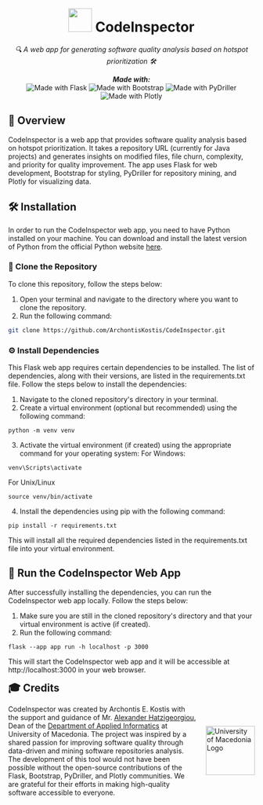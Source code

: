 <h1 align="center">
  <img src="https://github.com/ArchontisKostis/CodeInspector/blob/master/static/assets/svg/logo_1.svg" width="48" height="48" />
  CodeInspector
</h1>

<p align="center">
  <em>🔍 A web app for generating software quality analysis based on hotspot prioritization 🛠️</em> 
</p>

<p align="center">
  <em><b>Made with:</b></em> <br>
  <img src="https://img.shields.io/badge/Flask-blue" alt="Made with Flask" />
  <img src="https://img.shields.io/badge/Bootstrap-purple" alt="Made with Bootstrap" />
  <img src="https://img.shields.io/badge/PyDriller-green" alt="Made with PyDriller" />
  <img src="https://img.shields.io/badge/Plotly-orange" alt="Made with Plotly" />
</p>

## 🚀 Overview
CodeInspector is a web app that provides software quality analysis based on hotspot prioritization.
It takes a repository URL (currently for Java projects) and generates insights on modified files, file churn, complexity, and priority for quality improvement.
The app uses Flask for web development, Bootstrap for styling, PyDriller for repository mining, and Plotly for visualizing data.

## 🛠️ Installation
In order to run the CodeInspector web app, you need to have Python installed on your machine. 
You can download and install the latest version of Python from the official Python website [here](https://www.python.org/downloads/).

### 🐙 Clone the Repository
To clone this repository, follow the steps below:
1. Open your terminal and navigate to the directory where you want to clone the repository.
2. Run the following command:
```bash
git clone https://github.com/ArchontisKostis/CodeInspector.git
```

### ⚙️ Install Dependencies
This Flask web app requires certain dependencies to be installed. The list of dependencies, along with their versions, are listed in the requirements.txt file. Follow the steps below to install the dependencies:

1. Navigate to the cloned repository's directory in your terminal.
2. Create a virtual environment (optional but recommended) using the following command:
```
python -m venv venv
```

3. Activate the virtual environment (if created) using the appropriate command for your operating system:
For Windows:
```
venv\Scripts\activate
```

For Unix/Linux
```
source venv/bin/activate
```

4. Install the dependencies using pip with the following command:
```
pip install -r requirements.txt
```

This will install all the required dependencies listed in the requirements.txt file into your virtual environment.

## 🚀 Run the CodeInspector Web App

After successfully installing the dependencies, you can run the CodeInspector web app locally. Follow the steps below:

1. Make sure you are still in the cloned repository's directory and that your virtual environment is active (if created).
2. Run the following command:
```
flask --app app run -h localhost -p 3000
```
This will start the CodeInspector web app and it will be accessible at http://localhost:3000 in your web browser.

<h2 style="margin: 0; padding: 0;">🎓 Credits</h2>
<div style="display: flex; align-items: center;">
  <p>
    CodeInspector was created by Archontis E. Kostis with the support and guidance of Mr. <a href="https://users.uom.gr/~achat/">Alexander Hatzigeorgiou</a>, 
    Dean of the <a href="https://www.uom.gr/dai">Department of Applied Informatics</a> at University of Macedonia. 
    The project was inspired by a shared passion for improving software quality through data-driven and mining software repositories analysis. 
    The development of this tool would not have been possible without the open-source contributions of the 
    Flask, 
    Bootstrap, 
    PyDriller, 
    and Plotly communities. 
    We are grateful for their efforts in making high-quality software accessible to everyone.
  </p>
  <img src="https://opensource.uom.gr/storage/2022/09/UOMLOGO.png" alt="University of Macedonia Logo" height="100" style="margin-left: 20px;">
</div>
